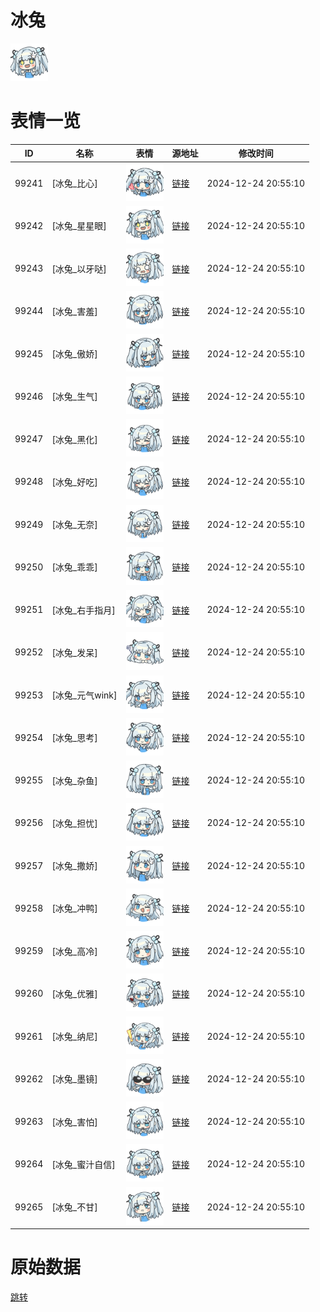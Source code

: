 # 冰兔

<img src="./cover.png" height="60" alt="cover" />

# 表情一览

|ID|名称|表情|源地址|修改时间|
|----|----|----|----|----|
|99241|[冰兔_比心]|<img src="./pic/099241_%5B冰兔_比心%5D.png" height="60" alt="比心"/>|[链接](https://i0.hdslb.com/bfs/garb/231ce2692a8c2c1a8ea2855eb86c4736ff6d8a5e.png)|2024-12-24 20:55:10|
|99242|[冰兔_星星眼]|<img src="./pic/099242_%5B冰兔_星星眼%5D.png" height="60" alt="星星眼"/>|[链接](https://i0.hdslb.com/bfs/garb/569aa2ffdbe612b233f91d3a0c24e3454410c72f.png)|2024-12-24 20:55:10|
|99243|[冰兔_以牙哒]|<img src="./pic/099243_%5B冰兔_以牙哒%5D.png" height="60" alt="以牙哒"/>|[链接](https://i0.hdslb.com/bfs/garb/64f9a862bd78169b388b391aac5a896a18539107.png)|2024-12-24 20:55:10|
|99244|[冰兔_害羞]|<img src="./pic/099244_%5B冰兔_害羞%5D.png" height="60" alt="害羞"/>|[链接](https://i0.hdslb.com/bfs/garb/d7997d2eb81f32371119499924afe6da12c3e81d.png)|2024-12-24 20:55:10|
|99245|[冰兔_傲娇]|<img src="./pic/099245_%5B冰兔_傲娇%5D.png" height="60" alt="傲娇"/>|[链接](https://i0.hdslb.com/bfs/garb/693a9cd6b6e3313758e9c5d59778c72580d22659.png)|2024-12-24 20:55:10|
|99246|[冰兔_生气]|<img src="./pic/099246_%5B冰兔_生气%5D.png" height="60" alt="生气"/>|[链接](https://i0.hdslb.com/bfs/garb/3119ae96e40628f0f7f318cc41a426097810d57b.png)|2024-12-24 20:55:10|
|99247|[冰兔_黑化]|<img src="./pic/099247_%5B冰兔_黑化%5D.png" height="60" alt="黑化"/>|[链接](https://i0.hdslb.com/bfs/garb/6ec6a001124431144aea45537d0141b53d3acc23.png)|2024-12-24 20:55:10|
|99248|[冰兔_好吃]|<img src="./pic/099248_%5B冰兔_好吃%5D.png" height="60" alt="好吃"/>|[链接](https://i0.hdslb.com/bfs/garb/33eff53b6cbfe4656b248b0d094be1ed772eb46f.png)|2024-12-24 20:55:10|
|99249|[冰兔_无奈]|<img src="./pic/099249_%5B冰兔_无奈%5D.png" height="60" alt="无奈"/>|[链接](https://i0.hdslb.com/bfs/garb/ea57ea2780df3842395cdf8580e500fdb9f733e7.png)|2024-12-24 20:55:10|
|99250|[冰兔_乖乖]|<img src="./pic/099250_%5B冰兔_乖乖%5D.png" height="60" alt="乖乖"/>|[链接](https://i0.hdslb.com/bfs/garb/38b5cc753285158088b9682ac7d8778c4ea4304d.png)|2024-12-24 20:55:10|
|99251|[冰兔_右手指月]|<img src="./pic/099251_%5B冰兔_右手指月%5D.png" height="60" alt="右手指月"/>|[链接](https://i0.hdslb.com/bfs/garb/e53b199589f57d4d9df64d2398a111f22c2a1a5f.png)|2024-12-24 20:55:10|
|99252|[冰兔_发呆]|<img src="./pic/099252_%5B冰兔_发呆%5D.png" height="60" alt="发呆"/>|[链接](https://i0.hdslb.com/bfs/garb/01c57cb7bcbd4fbccf6c62e181d7fc6970197380.png)|2024-12-24 20:55:10|
|99253|[冰兔_元气wink]|<img src="./pic/099253_%5B冰兔_元气wink%5D.png" height="60" alt="元气wink"/>|[链接](https://i0.hdslb.com/bfs/garb/156f435ebe5c1237db01e6ab05720385efe05509.png)|2024-12-24 20:55:10|
|99254|[冰兔_思考]|<img src="./pic/099254_%5B冰兔_思考%5D.png" height="60" alt="思考"/>|[链接](https://i0.hdslb.com/bfs/garb/81f5a5d7b908105b4bf661c1eb588324fcee7507.png)|2024-12-24 20:55:10|
|99255|[冰兔_杂鱼]|<img src="./pic/099255_%5B冰兔_杂鱼%5D.png" height="60" alt="杂鱼"/>|[链接](https://i0.hdslb.com/bfs/garb/1e42b1928a5e0e2525c196f57df16bc5151d4e89.png)|2024-12-24 20:55:10|
|99256|[冰兔_担忧]|<img src="./pic/099256_%5B冰兔_担忧%5D.png" height="60" alt="担忧"/>|[链接](https://i0.hdslb.com/bfs/garb/594f9e529245f8e2d813b7a1eb780a7949f98a51.png)|2024-12-24 20:55:10|
|99257|[冰兔_撒娇]|<img src="./pic/099257_%5B冰兔_撒娇%5D.png" height="60" alt="撒娇"/>|[链接](https://i0.hdslb.com/bfs/garb/276c177750c4f9308314e9ae5635f2e87ff714eb.png)|2024-12-24 20:55:10|
|99258|[冰兔_冲鸭]|<img src="./pic/099258_%5B冰兔_冲鸭%5D.png" height="60" alt="冲鸭"/>|[链接](https://i0.hdslb.com/bfs/garb/d683ad9af4b29b6ae1cd3b26fa8515555dda7318.png)|2024-12-24 20:55:10|
|99259|[冰兔_高冷]|<img src="./pic/099259_%5B冰兔_高冷%5D.png" height="60" alt="高冷"/>|[链接](https://i0.hdslb.com/bfs/garb/afe36d0c047e2c043dcbd630f2b8195238761135.png)|2024-12-24 20:55:10|
|99260|[冰兔_优雅]|<img src="./pic/099260_%5B冰兔_优雅%5D.png" height="60" alt="优雅"/>|[链接](https://i0.hdslb.com/bfs/garb/7a10dae6e94f260142ff50fdebe142c2a835a7e3.png)|2024-12-24 20:55:10|
|99261|[冰兔_纳尼]|<img src="./pic/099261_%5B冰兔_纳尼%5D.png" height="60" alt="纳尼"/>|[链接](https://i0.hdslb.com/bfs/garb/e166af1b426fe667908fdcfd96ed0f78b10a9c6f.png)|2024-12-24 20:55:10|
|99262|[冰兔_墨镜]|<img src="./pic/099262_%5B冰兔_墨镜%5D.png" height="60" alt="墨镜"/>|[链接](https://i0.hdslb.com/bfs/garb/8d82d2e4543ca791c78963d7042a829631471dfa.png)|2024-12-24 20:55:10|
|99263|[冰兔_害怕]|<img src="./pic/099263_%5B冰兔_害怕%5D.png" height="60" alt="害怕"/>|[链接](https://i0.hdslb.com/bfs/garb/c9bd64be196e9dce6b58d0b1e43b81ac6530bc09.png)|2024-12-24 20:55:10|
|99264|[冰兔_蜜汁自信]|<img src="./pic/099264_%5B冰兔_蜜汁自信%5D.png" height="60" alt="蜜汁自信"/>|[链接](https://i0.hdslb.com/bfs/garb/4660a368d145ea576052c3f6be8fb2c76eaba5ec.png)|2024-12-24 20:55:10|
|99265|[冰兔_不甘]|<img src="./pic/099265_%5B冰兔_不甘%5D.png" height="60" alt="不甘"/>|[链接](https://i0.hdslb.com/bfs/garb/49d06e790b0851b772d77e86fdc5cc60d1f79b8c.png)|2024-12-24 20:55:10|

# 原始数据

[跳转](./raw.json)

